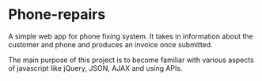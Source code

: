# Phone-repairs
A simple web app for phone fixing system. It takes in information about the customer and phone and produces an invoice once submitted. 

The main purpose of this project is to become familiar with various aspects of javascript like jQuery, JSON, AJAX and using APIs.
